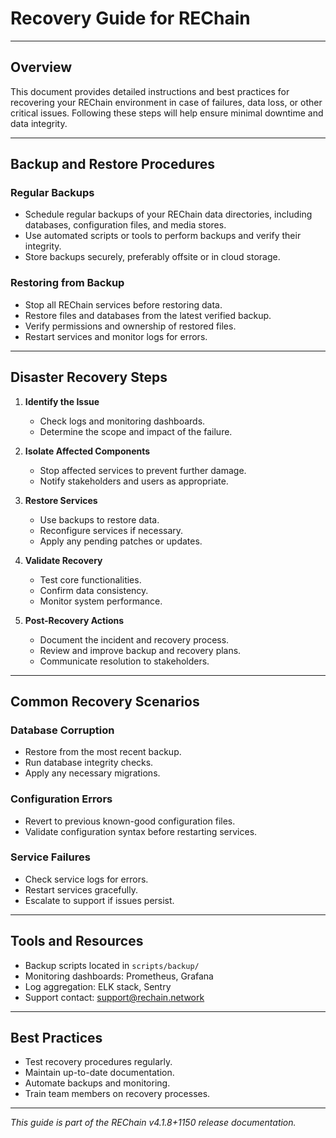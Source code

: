 # Recovery Guide for REChain

---

## Overview

This document provides detailed instructions and best practices for recovering your REChain environment in case of failures, data loss, or other critical issues. Following these steps will help ensure minimal downtime and data integrity.

---

## Backup and Restore Procedures

### Regular Backups

- Schedule regular backups of your REChain data directories, including databases, configuration files, and media stores.
- Use automated scripts or tools to perform backups and verify their integrity.
- Store backups securely, preferably offsite or in cloud storage.

### Restoring from Backup

- Stop all REChain services before restoring data.
- Restore files and databases from the latest verified backup.
- Verify permissions and ownership of restored files.
- Restart services and monitor logs for errors.

---

## Disaster Recovery Steps

1. **Identify the Issue**
   - Check logs and monitoring dashboards.
   - Determine the scope and impact of the failure.

2. **Isolate Affected Components**
   - Stop affected services to prevent further damage.
   - Notify stakeholders and users as appropriate.

3. **Restore Services**
   - Use backups to restore data.
   - Reconfigure services if necessary.
   - Apply any pending patches or updates.

4. **Validate Recovery**
   - Test core functionalities.
   - Confirm data consistency.
   - Monitor system performance.

5. **Post-Recovery Actions**
   - Document the incident and recovery process.
   - Review and improve backup and recovery plans.
   - Communicate resolution to stakeholders.

---

## Common Recovery Scenarios

### Database Corruption

- Restore from the most recent backup.
- Run database integrity checks.
- Apply any necessary migrations.

### Configuration Errors

- Revert to previous known-good configuration files.
- Validate configuration syntax before restarting services.

### Service Failures

- Check service logs for errors.
- Restart services gracefully.
- Escalate to support if issues persist.

---

## Tools and Resources

- Backup scripts located in `scripts/backup/`
- Monitoring dashboards: Prometheus, Grafana
- Log aggregation: ELK stack, Sentry
- Support contact: support@rechain.network

---

## Best Practices

- Test recovery procedures regularly.
- Maintain up-to-date documentation.
- Automate backups and monitoring.
- Train team members on recovery processes.

---

*This guide is part of the REChain v4.1.8+1150 release documentation.*
